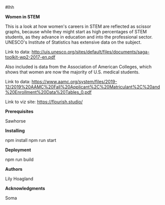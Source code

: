#lhh

<b>Women in STEM</b>

This is a look at how women's careers in STEM are reflected as scissor graphs, because while they might start as high percentages of STEM students, as they advance in education and into the professional sector. UNESCO's Institute of Statistics has extensive data on the subject.

Link to data: http://uis.unesco.org/sites/default/files/documents/saga-toolkit-wp2-2017-en.pdf 

Also included is data from the Association of American Colleges, which shows that women are now the majority of U.S. medical students.

Link to data: https://www.aamc.org/system/files/2019-12/2019%20AAMC%20Fall%20Applicant%2C%20Matriculant%2C%20and%20Enrollment%20Data%20Tables_0.pdf 

Link to viz site: https://flourish.studio/


<b>Prerequisites</b>

Sawhorse 

<b>Installing</b>

npm install
npm run start

<b>Deployment</b>

npm run build

<b>Authors</b>

Lily Hoagland

<b>Acknowledgments</b>

Soma 
